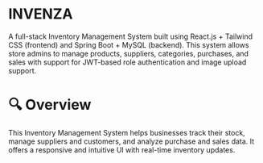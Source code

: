 # INVENZA
A full-stack Inventory Management System built using React.js + Tailwind CSS (frontend) and Spring Boot + MySQL (backend). This system allows store admins to manage products, suppliers, categories, purchases, and sales with support for JWT-based role authentication and image upload support.

# 🔍 Overview
This Inventory Management System helps businesses track their stock, manage suppliers and customers, and analyze purchase and sales data. It offers a responsive and intuitive UI with real-time inventory updates.
